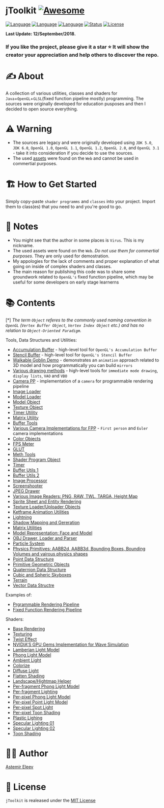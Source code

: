 # jToolkit  [![Awesome](https://cdn.rawgit.com/sindresorhus/awesome/d7305f38d29fed78fa85652e3a63e154dd8e8829/media/badge.svg)](https://github.com/sindresorhus/awesome)

[![Language](https://img.shields.io/badge/language-Java-orange.svg)]()
[![Language](https://img.shields.io/badge/language-OpenGL-blue.svg)]()
[![Language](https://img.shields.io/badge/shading%20language-GLSL-lightgray.svg)]()
[![Status](https://img.shields.io/badge/status-Legacy%20Code%20(2013)-green.svg)]()
[![License](https://img.shields.io/badge/licence-MIT-yellow.svg)]()

**Last Update: 12/September/2018.**

### If you like the project, please give it a star ⭐ It will show the creator your appreciation and help others to discover the repo.

# ✍️ About 
A collection of various utilities, classes and shaders for `Java`+`OpenGL`+`GLSL`(fixed function pipeline mostly) programming.  The sources were originally developed for education pusposes and then I decided to open source everything.

# ⚠️ Warning
- The sources are legacy and were originally developed using `JDK 5.0`, `JDK 6.0`, `OpenGL 1.0`, `OpenGL 1.1`, `OpenGL 1.2`, `OpenGL 2.0`,  and `OpenGL 3.1` - take it into consideration if you decide to use the sources.
- The used [assets](https://github.com/jVirus/jToolkit/tree/master/res) were found on the `Web` and cannot be used in commertial purposes.

# 🏗 How to Get Started
Simply copy-paste `shader programms` and `classes` into your project. Import them to class(es) that you need to and you're good to go. 

# 📝 Notes
* You might see that the author in some places is `Virus`. This is my nickname.
* The used assets were found on the `Web`. *Do not use them for commertial purposes*. They are only used for demostration.
* My appologies for the lack of comments and proper explanation of what going on inside of complex shaders and classes.
* The main reason for publishing this code was to share some groundwork related to `OpenGL's` fixed function pipeline, which may be useful for some developers on early stage learnerns

# 📚 Contents
[*] *The term `Object` referes to the commonly used naming convention in `OpenGL` (`Vertex Buffer Object`, `Vertex Index Object` etc.) and has no relation to `Object-Oriented Paradigm`.*

Tools, Data Structures and Utilities:
- [Accumulation Buffer](https://github.com/jVirus/jToolkit/blob/master/src/tasks/AccumulationBuffer.java) - high-level tool for `OpenGL's Accumulation Buffer`
- [Stencil Buffer](https://github.com/jVirus/jToolkit/blob/master/src/tasks/StencilBuffer.java) - high-level tool for `OpenGL's Stencil Buffer`
- [Walkable Goblin Demo](https://github.com/jVirus/jToolkit/blob/master/src/tasks/WalkingGoblinDemo.java) - demonstrates an `animation` approach related to 3D model and how programmatically you can build `mirrors`
- [Various drawing methods](https://github.com/jVirus/jToolkit/blob/master/src/tasks/DrawingMethods.java) - high-level tools for `immediate mode drawing`, `display lists`, `VAO` and `VBO`
- [Camera PP](https://github.com/jVirus/jToolkit/blob/master/src/jToolkit4ProgPipeline/file/camera/Camera.java) - implementation of a `camera` for programmable rendering pipeline
- [Image Loader](https://github.com/jVirus/jToolkit/blob/master/src/jToolkit4ProgPipeline/file/loader/image/ImageLoader.java) 
- [Model Loader](https://github.com/jVirus/jToolkit/blob/master/src/jToolkit4ProgPipeline/file/loader/model/Loader.java)
- [Model Object](https://github.com/jVirus/jToolkit/blob/master/src/jToolkit4ProgPipeline/file/model/Model.java) 
- [Texture Object](https://github.com/jVirus/jToolkit/blob/master/src/jToolkit4ProgPipeline/file/texture/Texture.java) 
- [Timer Utility](https://github.com/jVirus/jToolkit/blob/master/src/jToolkit4ProgPipeline/file/utils/Timer.java)
- [Matrix Utility](https://github.com/jVirus/jToolkit/tree/master/src/jToolkit4ProgPipeline/file/utils/matrixStack)
- [Buffer Tools](https://github.com/jVirus/jToolkit/blob/master/src/jToolkit4ProgPipeline/file/utils/buffer/BufferTools.java)
- [Various Camera Implementations for FPP](https://github.com/jVirus/jToolkit/tree/master/src/jToolkit4FixedPipeline/camera) - `First person` and `Euler` camera implementations
- [Color Objects](https://github.com/jVirus/jToolkit/tree/master/src/jToolkit4FixedPipeline/color)
- [FPS Meter](https://github.com/jVirus/jToolkit/blob/master/src/jToolkit4FixedPipeline/common/FPSmeter.java)
- [GLUT](https://github.com/jVirus/jToolkit/blob/master/src/jToolkit4FixedPipeline/common/GLUT.java)
- [Meth Tools](https://github.com/jVirus/jToolkit/blob/master/src/jToolkit4FixedPipeline/common/MathTools.java)
- [Shader Program Object](https://github.com/jVirus/jToolkit/blob/master/src/jToolkit4FixedPipeline/common/ShaderProgram.java)
- [Timer](https://github.com/jVirus/jToolkit/blob/master/src/jToolkit4FixedPipeline/common/Timer.java)
- [Buffer Utils 1](https://github.com/jVirus/jToolkit/blob/master/src/jToolkit4FixedPipeline/common/BufferUtils1.java)
- [Buffer Utils 2](https://github.com/jVirus/jToolkit/blob/master/src/jToolkit4FixedPipeline/common/BufferUtils2.java)
- [Image Processor](https://github.com/jVirus/jToolkit/blob/master/src/jToolkit4FixedPipeline/image/ImgProcessor.java)
- [Screenshooter](https://github.com/jVirus/jToolkit/blob/master/src/jToolkit4FixedPipeline/image/Screenshoter.java)
- [JPEG Drawer](https://github.com/jVirus/jToolkit/blob/master/src/jToolkit4FixedPipeline/image/JpgDrawer.java)
- [Various Image Readers: PNG, RAW, TWL, TARGA, Height Map](https://github.com/jVirus/jToolkit/tree/master/src/jToolkit4FixedPipeline/image/reader)
- [Sprite Sheet and Entity Rendering](https://github.com/jVirus/jToolkit/tree/master/src/jToolkit4FixedPipeline/image/sprite)
- [Texture Loader/Uploader Objects](https://github.com/jVirus/jToolkit/tree/master/src/jToolkit4FixedPipeline/image/texture)
- [Ketframe Animation Utilities](https://github.com/jVirus/jToolkit/tree/master/src/jToolkit4FixedPipeline/keyframeanim)
- [Lightning](https://github.com/jVirus/jToolkit/blob/master/src/jToolkit4FixedPipeline/lighting/Lighting.java)
- [Shadow Mapping and Gereration](https://github.com/jVirus/jToolkit/blob/master/src/jToolkit4FixedPipeline/lighting/shadow/ShadowMap.java)
- [Matrix Utilities](https://github.com/jVirus/jToolkit/tree/master/src/jToolkit4FixedPipeline/matrix)
- [Model Representation: Face and Model](https://github.com/jVirus/jToolkit/tree/master/src/jToolkit4FixedPipeline/object/datastructure)
- [OBJ Drawer, Loader and Parser](https://github.com/jVirus/jToolkit/tree/master/src/jToolkit4FixedPipeline/object/instruments)
- [Particle System](https://github.com/jVirus/jToolkit/tree/master/src/jToolkit4FixedPipeline/particle)
- [Physics Primitives: AABB2d, AABB3d, Bounding Boxes, Bounding Volumes and vairous physics shapes](https://github.com/jVirus/jToolkit/tree/master/src/jToolkit4FixedPipeline/physics)
- [Point Data Structure](https://github.com/jVirus/jToolkit/tree/master/src/jToolkit4FixedPipeline/point)
- [Primitive Geometric Objects](https://github.com/jVirus/jToolkit/tree/master/src/jToolkit4FixedPipeline/primitives)
- [Quaternion Data Structure](https://github.com/jVirus/jToolkit/tree/master/src/jToolkit4FixedPipeline/quaterion)
- [Cubic and Spheric Skyboxes](https://github.com/jVirus/jToolkit/tree/master/src/jToolkit4FixedPipeline/skybox)
- [Terrain](https://github.com/jVirus/jToolkit/tree/master/src/jToolkit4FixedPipeline/terrain)
- [Vector Data Structre](https://github.com/jVirus/jToolkit/tree/master/src/jToolkit4FixedPipeline/vector)

Examples of:
- [Prgrammable Rendering Pipeline](https://github.com/jVirus/jToolkit/blob/master/src/main/ProgrammablePipeline.java)
- [Fixed Function Rendering Pipeline](https://github.com/jVirus/jToolkit/blob/master/src/main/FixedPipeline.java)

Shaders:
- [Base Rendering](https://github.com/jVirus/jToolkit/tree/master/shader%20programs/New%20shaders/Base)
- [Texturing](https://github.com/jVirus/jToolkit/tree/master/shader%20programs/New%20shaders/Base)
- [Twist Effect](https://github.com/jVirus/jToolkit/tree/master/shader%20programs/New%20shaders/Twist)
- [NVIDIA'S GPU Gems Implementation for Wave Simulation](https://github.com/jVirus/jToolkit/tree/master/shader%20programs/New%20shaders/Waves)
- [Lamberian Light Model](https://github.com/jVirus/jToolkit/tree/master/shader%20programs/Old%20shaders/Lambertian%20lighting)
- [Phong Light Model](https://github.com/jVirus/jToolkit/tree/master/shader%20programs/Old%20shaders/Phong%20lighting)
- [Ambient Light](https://github.com/jVirus/jToolkit/tree/master/shader%20programs/Old%20shaders/ambient%20lighting)
- [Colorize](https://github.com/jVirus/jToolkit/tree/master/shader%20programs/Old%20shaders/color%20setter)
- [Diffuse Light](https://github.com/jVirus/jToolkit/tree/master/shader%20programs/Old%20shaders/diffuse%20lighting)
- [Flatten Shading](https://github.com/jVirus/jToolkit/tree/master/shader%20programs/Old%20shaders/flatten)
- [Landscape/Hightmap Helper](https://github.com/jVirus/jToolkit/tree/master/shader%20programs/Old%20shaders/landscape)
- [Per-fragment Phong Light Model](https://github.com/jVirus/jToolkit/tree/master/shader%20programs/Old%20shaders/per%20fragment%20Phong%20lighting)
- [Per-fragment Lighting](https://github.com/jVirus/jToolkit/tree/master/shader%20programs/Old%20shaders/per%20fragment%20lighting)
- [Per-pixel Phong Light Model](https://github.com/jVirus/jToolkit/tree/master/shader%20programs/Old%20shaders/per%20pixel%20Phong%20lighting)
- [Per-pixel Point Light Model](https://github.com/jVirus/jToolkit/tree/master/shader%20programs/Old%20shaders/per%20pixel%20light%20point)
- [Per-pixel Spot Light](https://github.com/jVirus/jToolkit/tree/master/shader%20programs/Old%20shaders/per%20pixel%20spot%20light)
- [Per-pixel Toon Shading](https://github.com/jVirus/jToolkit/tree/master/shader%20programs/Old%20shaders/per%20vertex%20toon%20shading)
- [Plastic Lighing](https://github.com/jVirus/jToolkit/tree/master/shader%20programs/Old%20shaders/plastic%20lighting)
- [Specular Lighting 01](https://github.com/jVirus/jToolkit/tree/master/shader%20programs/Old%20shaders/specular%20lighting%20(00))
- [Specular Lighting 02](https://github.com/jVirus/jToolkit/tree/master/shader%20programs/Old%20shaders/specular%20lighting%20(01))
- [Toon Shading](https://github.com/jVirus/jToolkit/tree/master/shader%20programs/Old%20shaders/toon%20shading)

# 👨‍💻 Author
[Astemir Eleev](https://github.com/jVirus)

# 🔖 License
`jToolkit` is realeased under the [MIT License](https://github.com/jVirus/jToolkit/blob/master/LICENSE)
